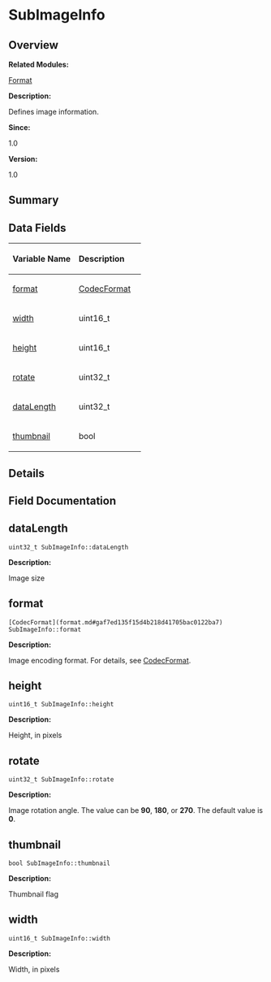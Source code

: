 # SubImageInfo<a name="EN-US_TOPIC_0000001054718165"></a>

## **Overview**<a name="section1951653386093537"></a>

**Related Modules:**

[Format](format.md)

**Description:**

Defines image information. 

**Since:**

1.0

**Version:**

1.0

## **Summary**<a name="section78560086093537"></a>

## Data Fields<a name="pub-attribs"></a>

<a name="table1360295485093537"></a>
<table><thead align="left"><tr id="row1264339816093537"><th class="cellrowborder" valign="top" width="50%" id="mcps1.1.3.1.1"><p id="p1156486902093537"><a name="p1156486902093537"></a><a name="p1156486902093537"></a>Variable Name</p>
</th>
<th class="cellrowborder" valign="top" width="50%" id="mcps1.1.3.1.2"><p id="p889627347093537"><a name="p889627347093537"></a><a name="p889627347093537"></a>Description</p>
</th>
</tr>
</thead>
<tbody><tr id="row1545581721093537"><td class="cellrowborder" valign="top" width="50%" headers="mcps1.1.3.1.1 "><p id="p658960146093537"><a name="p658960146093537"></a><a name="p658960146093537"></a><a href="subimageinfo.md#a1ac1278b26a2e7a99b71d302c9c6ed14">format</a></p>
</td>
<td class="cellrowborder" valign="top" width="50%" headers="mcps1.1.3.1.2 "><p id="p1087725676093537"><a name="p1087725676093537"></a><a name="p1087725676093537"></a><a href="format.md#gaf7ed135f15d4b218d41705bac0122ba7">CodecFormat</a> </p>
</td>
</tr>
<tr id="row1438721374093537"><td class="cellrowborder" valign="top" width="50%" headers="mcps1.1.3.1.1 "><p id="p2131011814093537"><a name="p2131011814093537"></a><a name="p2131011814093537"></a><a href="subimageinfo.md#aef3b2ab41d5ff1e928b02fbba76fef36">width</a></p>
</td>
<td class="cellrowborder" valign="top" width="50%" headers="mcps1.1.3.1.2 "><p id="p1092856448093537"><a name="p1092856448093537"></a><a name="p1092856448093537"></a>uint16_t </p>
</td>
</tr>
<tr id="row614706971093537"><td class="cellrowborder" valign="top" width="50%" headers="mcps1.1.3.1.1 "><p id="p820936606093537"><a name="p820936606093537"></a><a name="p820936606093537"></a><a href="subimageinfo.md#a81833417dd54630e8d6ce888e2bcebaf">height</a></p>
</td>
<td class="cellrowborder" valign="top" width="50%" headers="mcps1.1.3.1.2 "><p id="p1679881319093537"><a name="p1679881319093537"></a><a name="p1679881319093537"></a>uint16_t </p>
</td>
</tr>
<tr id="row1221722132093537"><td class="cellrowborder" valign="top" width="50%" headers="mcps1.1.3.1.1 "><p id="p117664268093537"><a name="p117664268093537"></a><a name="p117664268093537"></a><a href="subimageinfo.md#a101a202043f054757b7b24ff48cb1095">rotate</a></p>
</td>
<td class="cellrowborder" valign="top" width="50%" headers="mcps1.1.3.1.2 "><p id="p440996622093537"><a name="p440996622093537"></a><a name="p440996622093537"></a>uint32_t </p>
</td>
</tr>
<tr id="row301907539093537"><td class="cellrowborder" valign="top" width="50%" headers="mcps1.1.3.1.1 "><p id="p1998147696093537"><a name="p1998147696093537"></a><a name="p1998147696093537"></a><a href="subimageinfo.md#a6a56c46ceb0f503a7b1c3c70276a84ac">dataLength</a></p>
</td>
<td class="cellrowborder" valign="top" width="50%" headers="mcps1.1.3.1.2 "><p id="p1156162736093537"><a name="p1156162736093537"></a><a name="p1156162736093537"></a>uint32_t </p>
</td>
</tr>
<tr id="row1637388746093537"><td class="cellrowborder" valign="top" width="50%" headers="mcps1.1.3.1.1 "><p id="p1712592391093537"><a name="p1712592391093537"></a><a name="p1712592391093537"></a><a href="subimageinfo.md#a27cce274c2816cd851be6eb21b2d6324">thumbnail</a></p>
</td>
<td class="cellrowborder" valign="top" width="50%" headers="mcps1.1.3.1.2 "><p id="p1029003665093537"><a name="p1029003665093537"></a><a name="p1029003665093537"></a>bool </p>
</td>
</tr>
</tbody>
</table>

## **Details**<a name="section106677725093537"></a>

## **Field Documentation**<a name="section1669022260093537"></a>

## dataLength<a name="a6a56c46ceb0f503a7b1c3c70276a84ac"></a>

```
uint32_t SubImageInfo::dataLength
```

 **Description:**

Image size 

## format<a name="a1ac1278b26a2e7a99b71d302c9c6ed14"></a>

```
[CodecFormat](format.md#gaf7ed135f15d4b218d41705bac0122ba7) SubImageInfo::format
```

 **Description:**

Image encoding format. For details, see  [CodecFormat](format.md#gaf7ed135f15d4b218d41705bac0122ba7). 

## height<a name="a81833417dd54630e8d6ce888e2bcebaf"></a>

```
uint16_t SubImageInfo::height
```

 **Description:**

Height, in pixels 

## rotate<a name="a101a202043f054757b7b24ff48cb1095"></a>

```
uint32_t SubImageInfo::rotate
```

 **Description:**

Image rotation angle. The value can be  **90**,  **180**, or  **270**. The default value is  **0**. 

## thumbnail<a name="a27cce274c2816cd851be6eb21b2d6324"></a>

```
bool SubImageInfo::thumbnail
```

 **Description:**

Thumbnail flag 

## width<a name="aef3b2ab41d5ff1e928b02fbba76fef36"></a>

```
uint16_t SubImageInfo::width
```

 **Description:**

Width, in pixels 

